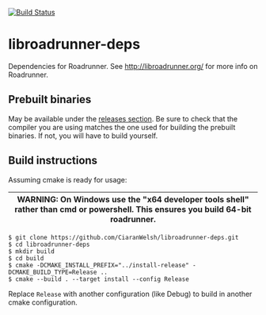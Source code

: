 [![Build Status](https://dev.azure.com/TheRoadrunnerProject/libroadrunner-deps/_apis/build/status/libroadrunner-deps?branchName=master)](https://dev.azure.com/TheRoadrunnerProject/libroadrunner-deps/_build/latest?definitionId=9&branchName=master)
# libroadrunner-deps
Dependencies for Roadrunner. See http://libroadrunner.org/ for more info on Roadrunner.

## Prebuilt binaries
May be available under the [releases section](https://github.com/CiaranWelsh/libroadrunner-deps/releases/tag/v2.0.1). Be sure to check that the compiler you are using matches the one used for building the prebuilt binaries. If not, you will have to build yourself. 

## Build instructions   
Assuming cmake is ready for usage:

| WARNING: On Windows use the "x64 developer tools shell" rather than cmd or powershell. This ensures you build 64-bit roadrunner.
| --- |

```
$ git clone https://github.com/CiaranWelsh/libroadrunner-deps.git
$ cd libroadrunner-deps
$ mkdir build
$ cd build
$ cmake -DCMAKE_INSTALL_PREFIX="../install-release" -DCMAKE_BUILD_TYPE=Release ..
$ cmake --build . --target install --config Release
```
  
Replace `Release` with another configuration (like Debug) to build in another cmake configuration.
   
   
   
   
   
   
   
   
   
   
   
 
